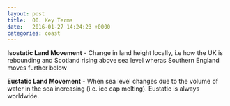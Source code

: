 ```yaml
---
layout: post
title:  00. Key Terms
date:   2016-01-27 14:24:23 +0000
categories: coast
---
```


**Isostatic Land Movement** - Change in land height locally, i.e how the UK is rebounding and Scotland rising above sea level wheras Southern England moves further below

**Eustatic Land Movement** - When sea level changes due to the volume of water in the sea increasing (i.e. ice cap melting). Eustatic is always worldwide.